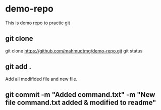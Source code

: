 # demo-repo
This is demo repo to practic git

## git clone
git clone https://github.com/mahmudtmg/demo-repo.git
git status
 ## git add .
 Add all modifided file and new file.
 ## git commit -m "Added command.txt" -m "New file command.txt added & modified to readme"